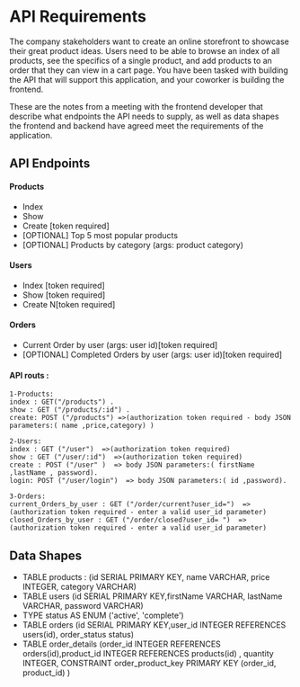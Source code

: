 # API Requirements
The company stakeholders want to create an online storefront to showcase their great product ideas. Users need to be able to browse an index of all products, see the specifics of a single product, and add products to an order that they can view in a cart page. You have been tasked with building the API that will support this application, and your coworker is building the frontend.

These are the notes from a meeting with the frontend developer that describe what endpoints the API needs to supply, as well as data shapes the frontend and backend have agreed meet the requirements of the application. 

## API Endpoints
#### Products
- Index 
- Show
- Create [token required]
- [OPTIONAL] Top 5 most popular products 
- [OPTIONAL] Products by category (args: product category)

#### Users
- Index [token required]
- Show [token required]
- Create N[token required]

#### Orders
- Current Order by user (args: user id)[token required]
- [OPTIONAL] Completed Orders by user (args: user id)[token required]



#### API routs :
    1-Products:
    index : GET("/products") .
    show : GET ("/products/:id") .
    create: POST ("/products") =>(authorization token required - body JSON parameters:( name ,price,category) )

    2-Users:
    index : GET ("/user")  =>(authorization token required)
    show : GET ("/user/:id")  =>(authorization token required)
    create : POST ("/user" )  => body JSON parameters:( firstName ,lastName , password).
    login: POST ("/user/login")  => body JSON parameters:( id ,password).

    3-Orders:
    current_Orders_by_user : GET ("/order/current?user_id=")  =>(authorization token required - enter a valid user_id parameter) 
    closed_Orders_by_user : GET ("/order/closed?user_id= ")  =>(authorization token required - enter a valid user_id parameter)



## Data Shapes
- TABLE products : (id SERIAL PRIMARY KEY, name VARCHAR, price INTEGER, category VARCHAR) 
- TABLE users (id SERIAL PRIMARY KEY,firstName VARCHAR, lastName VARCHAR, password VARCHAR)
- TYPE status AS ENUM ('active', 'complete')
- TABLE orders (id SERIAL PRIMARY KEY,user_id INTEGER REFERENCES users(id), order_status status) 
- TABLE order_details (order_id INTEGER REFERENCES orders(id),product_id INTEGER REFERENCES products(id) , quantity INTEGER, CONSTRAINT order_product_key PRIMARY KEY (order_id, product_id) )







